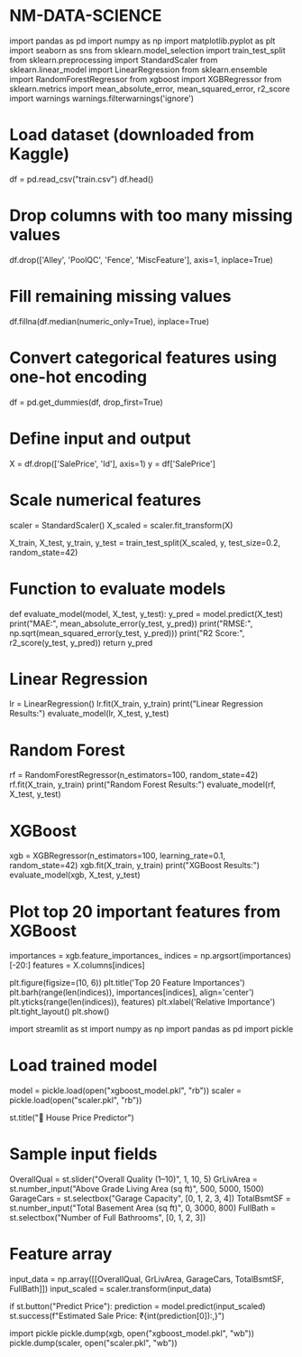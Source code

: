# NM-DATA-SCIENCE

import pandas as pd
import numpy as np
import matplotlib.pyplot as plt
import seaborn as sns
from sklearn.model_selection import train_test_split
from sklearn.preprocessing import StandardScaler
from sklearn.linear_model import LinearRegression
from sklearn.ensemble import RandomForestRegressor
from xgboost import XGBRegressor
from sklearn.metrics import mean_absolute_error, mean_squared_error, r2_score
import warnings
warnings.filterwarnings('ignore')

# Load dataset (downloaded from Kaggle)
df = pd.read_csv("train.csv")
df.head()

# Drop columns with too many missing values
df.drop(['Alley', 'PoolQC', 'Fence', 'MiscFeature'], axis=1, inplace=True)

# Fill remaining missing values
df.fillna(df.median(numeric_only=True), inplace=True)

# Convert categorical features using one-hot encoding
df = pd.get_dummies(df, drop_first=True)

# Define input and output
X = df.drop(['SalePrice', 'Id'], axis=1)
y = df['SalePrice']

# Scale numerical features
scaler = StandardScaler()
X_scaled = scaler.fit_transform(X)

X_train, X_test, y_train, y_test = train_test_split(X_scaled, y, test_size=0.2, random_state=42)

# Function to evaluate models
def evaluate_model(model, X_test, y_test):
    y_pred = model.predict(X_test)
    print("MAE:", mean_absolute_error(y_test, y_pred))
    print("RMSE:", np.sqrt(mean_squared_error(y_test, y_pred)))
    print("R2 Score:", r2_score(y_test, y_pred))
    return y_pred

# Linear Regression
lr = LinearRegression()
lr.fit(X_train, y_train)
print("Linear Regression Results:")
evaluate_model(lr, X_test, y_test)

# Random Forest
rf = RandomForestRegressor(n_estimators=100, random_state=42)
rf.fit(X_train, y_train)
print("Random Forest Results:")
evaluate_model(rf, X_test, y_test)

# XGBoost
xgb = XGBRegressor(n_estimators=100, learning_rate=0.1, random_state=42)
xgb.fit(X_train, y_train)
print("XGBoost Results:")
evaluate_model(xgb, X_test, y_test)

# Plot top 20 important features from XGBoost
importances = xgb.feature_importances_
indices = np.argsort(importances)[-20:]
features = X.columns[indices]

plt.figure(figsize=(10, 6))
plt.title('Top 20 Feature Importances')
plt.barh(range(len(indices)), importances[indices], align='center')
plt.yticks(range(len(indices)), features)
plt.xlabel('Relative Importance')
plt.tight_layout()
plt.show()

import streamlit as st
import numpy as np
import pandas as pd
import pickle

# Load trained model
model = pickle.load(open("xgboost_model.pkl", "rb"))
scaler = pickle.load(open("scaler.pkl", "rb"))

st.title("🏡 House Price Predictor")

# Sample input fields
OverallQual = st.slider("Overall Quality (1–10)", 1, 10, 5)
GrLivArea = st.number_input("Above Grade Living Area (sq ft)", 500, 5000, 1500)
GarageCars = st.selectbox("Garage Capacity", [0, 1, 2, 3, 4])
TotalBsmtSF = st.number_input("Total Basement Area (sq ft)", 0, 3000, 800)
FullBath = st.selectbox("Number of Full Bathrooms", [0, 1, 2, 3])

# Feature array
input_data = np.array([[OverallQual, GrLivArea, GarageCars, TotalBsmtSF, FullBath]])
input_scaled = scaler.transform(input_data)

if st.button("Predict Price"):
    prediction = model.predict(input_scaled)
    st.success(f"Estimated Sale Price: ₹{int(prediction[0]):,}")

import pickle
pickle.dump(xgb, open("xgboost_model.pkl", "wb"))
pickle.dump(scaler, open("scaler.pkl", "wb"))

